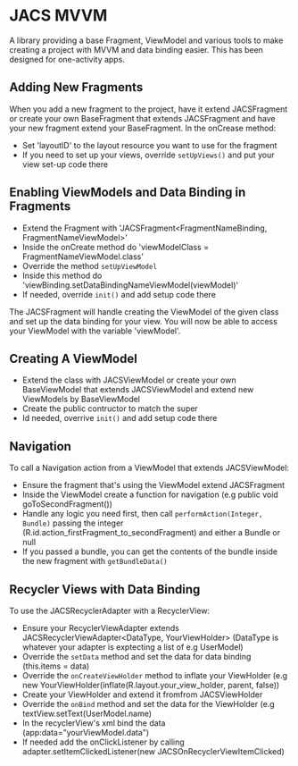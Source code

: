 # JACS MVVM
A library providing a base Fragment, ViewModel and various tools to make creating a project with MVVM and data binding easier. This has been designed for one-activity apps.
 
## Adding New Fragments
When you add a new fragment to the project, have it extend JACSFragment or create your own BaseFragment that extends JACSFragment and have your new fragment extend your BaseFragment. 
In the onCrease method:
- Set 'layoutID' to the layout resource you want to use for the fragment
- If you need to set up your views, override `setUpViews()` and put your view set-up code there
 
## Enabling ViewModels and Data Binding in Fragments
- Extend the Fragment with 'JACSFragment<FragmentNameBinding, FragmentNameViewModel>'
- Inside the onCreate method do 'viewModelClass = FragmentNameViewModel.class'
- Override the method `setUpViewModel`
- Inside this method do 'viewBinding.setDataBindingNameViewModel(viewModel)'
- If needed, override `init()` and add setup code there
 
The JACSFragment will handle creating the ViewModel of the given class and set up the data binding for your view. You will now be able to access your ViewModel with the variable 'viewModel'.
 
## Creating A ViewModel
- Extend the class with JACSViewModel or create your own BaseViewModel that extends JACSViewModel and extend new ViewModels by BaseViewModel
- Create the public contructor to match the super
- Id needed, overrive `init()` and add setup code there
 
## Navigation
To call a Navigation action from a ViewModel that extends JACSViewModel:
- Ensure the fragment that's using the ViewModel extend JACSFragment
- Inside the ViewModel create a function for navigation (e.g public void goToSecondFragment())
- Handle any logic you need first, then call `performAction(Integer, Bundle)` passing the integer (R.id.action_firstFragment_to_secondFragment) and either a Bundle or null
- If you passed a bundle, you can get the contents of the bundle inside the new fragment with `getBundleData()`

## Recycler Views with Data Binding
To use the JACSRecyclerAdapter with a RecyclerView:
- Ensure your RecyclerViewAdapter extends JACSRecyclerViewAdapter<DataType, YourViewHolder> (DataType is whatever your adapter is exptecting a list of e.g UserModel)
- Override the `setData` method and set the data for data binding (this.items = data)
- Override the `onCreateViewHolder` method to inflate your ViewHolder (e.g new YourViewHolder(inflate(R.layout.your_view_holder, parent, false))
- Create your ViewHolder and extend it fromfrom JACSViewHolder<DataType>
- Override the `onBind` method and set the data for the ViewHolder (e.g textView.setText(UserModel.name)
- In the recyclerView's xml bind the data (app:data="yourViewModel.data")
- If needed add the onClickListener by calling adapter.setItemClickedListener(new JACSOnRecyclerViewItemClicked)
